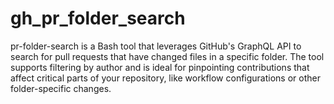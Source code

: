 # gh_pr_folder_search
pr-folder-search is a Bash tool that leverages GitHub's GraphQL API to search for pull requests that have changed files in a specific folder. The tool supports filtering by author and is ideal for pinpointing contributions that affect critical parts of your repository, like workflow configurations or other folder-specific changes.
